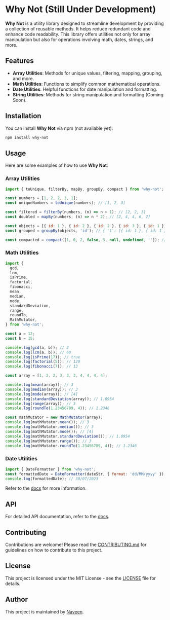 # Why Not (Still Under Development)

**Why Not** is a utility library designed to streamline development by providing a collection of reusable methods. It helps reduce redundant code and enhance code readability. This library offers utilities not only for array manipulation but also for operations involving math, dates, strings, and more.

## Features

- **Array Utilities**: Methods for unique values, filtering, mapping, grouping, and more.
- **Math Utilities**: Functions to simplify common mathematical operations.
- **Date Utilities**: Helpful functions for date manipulation and formatting.
- **String Utilities**: Methods for string manipulation and formatting (Coming Soon).

## Installation

You can install **Why Not** via npm (not available yet):

```bash
npm install why-not
```

## Usage

Here are some examples of how to use **Why Not**:

### Array Utilities

```js
import { toUnique, filterBy, mapBy, groupBy, compact } from 'why-not';

const numbers = [1, 2, 2, 3, 1];
const uniqueNumbers = toUnique(numbers); // [1, 2, 3]

const filtered = filterBy(numbers, (n) => n > 1); // [2, 2, 3]
const doubled = mapBy(numbers, (n) => n * 2); // [2, 4, 4, 6, 2]

const objects = [{ id: 1 }, { id: 2 }, { id: 2 }, { id: 3 }, { id: 1 }];
const grouped = groupBy(objects, 'id'); // { '1': [{ id: 1 }, { id: 1 }], '2': [{ id: 2 }, { id: 2 }], '3': [{ id: 3 }] }

const compacted = compact([1, 0, 2, false, 3, null, undefined, '']); // [1, 2, 3]
```

### Math Utilities

```js
import {
  gcd,
  lcm,
  isPrime,
  factorial,
  fibonacci,
  mean,
  median,
  mode,
  standardDeviation,
  range,
  roundTo,
  MathMutator,
} from 'why-not';

const a = 12;
const b = 15;

console.log(gcd(a, b)); // 3
console.log(lcm(a, b)); // 60
console.log(isPrime(17)); // true
console.log(factorial(5)); // 120
console.log(fibonacci(7)); // 13

const array = [1, 2, 2, 3, 3, 3, 4, 4, 4, 4];

console.log(mean(array)); // 3
console.log(median(array)); // 3
console.log(mode(array)); // [4]
console.log(standardDeviation(array)); // 1.0954
console.log(range(array)); // 3
console.log(roundTo(1.23456789, 4)); // 1.2346

const mathMutator = new MathMutator(array);
console.log(mathMutator.mean()); // 3
console.log(mathMutator.median()); // 3
console.log(mathMutator.mode()); // [4]
console.log(mathMutator.standardDeviation()); // 1.0954
console.log(mathMutator.range()); // 3
console.log(mathMutator.roundTo(1.23456789, 4)); // 1.2346
```

### Date Utilities

```js
import { DateFormatter } from 'why-not';
const formattedDate = DateFormatter(dateStr, { format: 'dd/MM/yyyy' });
console.log(formattedDate); // 30/07/2023
```

Refer to the [docs](./docs/Introduction.md) for more information.

## API

For detailed API documentation, refer to the [docs](./docs/Introduction.md).

## Contributing

Contributions are welcome! Please read the [CONTRIBUTING.md](./CONTRIBUTING.md) for guidelines on how to contribute to this project.

## License

This project is licensed under the MIT License - see the [LICENSE](./LICENSE) file for details.

## Author

This project is maintained by [Naveen](https://github.com/Naveen2070).

